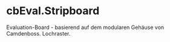 # cbEval.Stripboard

Evaluation-Board - basierend auf dem modularen Gehäuse von Camdenboss. Lochraster.